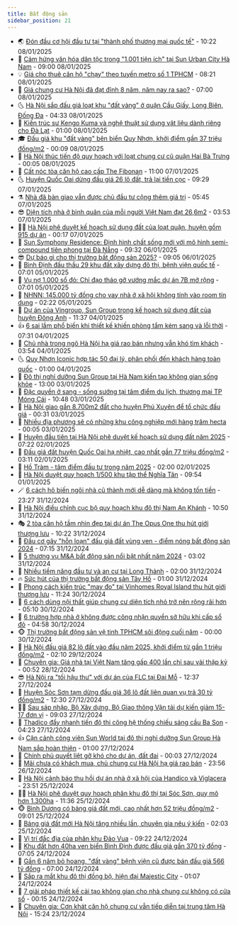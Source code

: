 ```yaml
---
title: Bất động sản
sidebar_position: 21
---
```


<!-- dantri-bat-dong-san:START -->
- 🌏 [Đón đầu cơ hội đầu tư tại &quot;thành phố thương mại quốc tế&quot;](https://dantri.com.vn/bat-dong-san/don-dau-co-hoi-dau-tu-tai-thanh-pho-thuong-mai-quoc-te-20250108164911293.htm) - 10:22 08/01/2025
- 👹 [Cảm hứng văn hóa dân tộc trong &quot;1.001 tiện ích&quot; tại Sun Urban City Hà Nam](https://dantri.com.vn/bat-dong-san/cam-hung-van-hoa-dan-toc-trong-1001-tien-ich-tai-sun-urban-city-ha-nam-20250108150651003.htm) - 09:00 08/01/2025
- 💡 [Giá cho thuê căn hộ &quot;chạy&quot; theo tuyến metro số 1 TPHCM](https://dantri.com.vn/bat-dong-san/gia-cho-thue-can-ho-chay-theo-tuyen-metro-so-1-tphcm-20250108102643693.htm) - 08:21 08/01/2025
- 🌋 [Giá chung cư Hà Nội đã đạt đỉnh 8 năm, năm nay ra sao?](https://dantri.com.vn/bat-dong-san/gia-chung-cu-ha-noi-da-dat-dinh-8-nam-nam-nay-ra-sao-20250108094200260.htm) - 07:00 08/01/2025
- 🌜 [Hà Nội sắp đấu giá loạt khu &quot;đất vàng&quot; ở quận Cầu Giấy, Long Biên, Đống Đa](https://dantri.com.vn/bat-dong-san/ha-noi-sap-dau-gia-loat-khu-dat-vang-o-quan-cau-giay-long-bien-dong-da-20250108105156370.htm) - 04:33 08/01/2025
- 💃 [Kiến trúc sư Kengo Kuma và nghệ thuật sử dụng vật liệu dành riêng cho Đà Lạt](https://dantri.com.vn/bat-dong-san/kien-truc-su-kengo-kuma-va-nghe-thuat-su-dung-vat-lieu-danh-rieng-cho-da-lat-20250106230431265.htm) - 01:00 08/01/2025
- 🎓 [Đấu giá khu &quot;đất vàng&quot; bên biển Quy Nhơn, khởi điểm gần 37 triệu đồng/m2](https://dantri.com.vn/bat-dong-san/dau-gia-khu-dat-vang-ben-bien-quy-nhon-khoi-diem-gan-37-trieu-dongm2-20250107171253373.htm) - 00:09 08/01/2025
- 🌝 [Hà Nội thúc tiến độ quy hoạch với loạt chung cư cũ quận Hai Bà Trưng](https://dantri.com.vn/bat-dong-san/ha-noi-thuc-tien-do-quy-hoach-voi-loat-chung-cu-cu-quan-hai-ba-trung-20250108014920642.htm) - 00:05 08/01/2025
- 🧐 [Cất nóc tòa căn hộ cao cấp The Fibonan](https://dantri.com.vn/bat-dong-san/cat-noc-toa-can-ho-cao-cap-the-fibonan-20250107174732598.htm) - 11:00 07/01/2025
- 🌜 [Huyện Quốc Oai dừng đấu giá 26 lô đất, trả lại tiền cọc](https://dantri.com.vn/bat-dong-san/huyen-quoc-oai-dung-dau-gia-26-lo-dat-tra-lai-tien-coc-20250107155205784.htm) - 09:29 07/01/2025
- ⚗️ [Nhà đã bàn giao vẫn được chủ đầu tư cộng thêm giá trị](https://dantri.com.vn/bat-dong-san/nha-da-ban-giao-van-duoc-chu-dau-tu-cong-them-gia-tri-20250107121722271.htm) - 05:45 07/01/2025
- 😎 [Diện tích nhà ở bình quân của mỗi người Việt Nam đạt 26,6m2](https://dantri.com.vn/bat-dong-san/dien-tich-nha-o-binh-quan-cua-moi-nguoi-viet-nam-dat-266m2-20250107100723274.htm) - 03:53 07/01/2025
- 🧑‍🏫 [Hà Nội phê duyệt kế hoạch sử dụng đất của loạt quận, huyện gồm 915 dự án](https://dantri.com.vn/bat-dong-san/ha-noi-phe-duyet-ke-hoach-su-dung-dat-cua-loat-quan-huyen-gom-915-du-an-20250107015016758.htm) - 00:17 07/01/2025
- 💪 [Sun Symphony Residence: Định hình chất sống mới với mô hình semi-compound tiên phong tại Đà Nẵng](https://dantri.com.vn/bat-dong-san/sun-symphony-residence-dinh-hinh-chat-song-moi-voi-mo-hinh-semi-compound-tien-phong-tai-da-nang-20250106155507912.htm) - 09:32 06/01/2025
- 😎 [Dự báo gì cho thị trường bất động sản 2025?](https://dantri.com.vn/bat-dong-san/du-bao-gi-cho-thi-truong-bat-dong-san-2025-20241230155916375.htm) - 09:05 06/01/2025
- 🧠 [Bình Định đấu thầu 29 khu đất xây dựng đô thị, bệnh viện quốc tế](https://dantri.com.vn/bat-dong-san/binh-dinh-dau-thau-29-khu-dat-xay-dung-do-thi-benh-vien-quoc-te-20241231150118918.htm) - 07:01 05/01/2025
- 🧰 [Vụ nợ 1.000 sổ đỏ: Chỉ đạo tháo gỡ vướng mắc dự án 7B mở rộng](https://dantri.com.vn/bat-dong-san/vu-no-1000-so-do-chi-dao-thao-go-vuong-mac-du-an-7b-mo-rong-20250104104015567.htm) - 07:01 05/01/2025
- 🤩 [NHNN: 145.000 tỷ đồng cho vay nhà ở xã hội không tính vào room tín dụng](https://dantri.com.vn/bat-dong-san/nhnn-145000-ty-dong-cho-vay-nha-o-xa-hoi-khong-tinh-vao-room-tin-dung-20250104211410169.htm) - 02:22 05/01/2025
- 🦆 [Dự án của Vingroup, Sun Group trong kế hoạch sử dụng đất của huyện Đông Anh](https://dantri.com.vn/bat-dong-san/du-an-cua-vingroup-sun-group-trong-ke-hoach-su-dung-dat-cua-huyen-dong-anh-20250104163753398.htm) - 11:37 04/01/2025
- 👍 [6 sai lầm phổ biến khi thiết kế khiến phòng tắm kém sang và lỗi thời](https://dantri.com.vn/bat-dong-san/6-sai-lam-pho-bien-khi-thiet-ke-khien-phong-tam-kem-sang-va-loi-thoi-20250103111012159.htm) - 07:31 04/01/2025
- 🙉 [Chủ nhà trong ngõ Hà Nội hạ giá rao bán nhưng vẫn khó tìm khách](https://dantri.com.vn/bat-dong-san/chu-nha-trong-ngo-ha-noi-ha-gia-rao-ban-nhung-van-kho-tim-khach-20250104012206952.htm) - 03:54 04/01/2025
- 🌜 [Quy Nhơn Iconic hợp tác 50 đại lý, phân phối đến khách hàng toàn quốc](https://dantri.com.vn/bat-dong-san/quy-nhon-iconic-hop-tac-50-dai-ly-phan-phoi-den-khach-hang-toan-quoc-20250103142114730.htm) - 01:00 04/01/2025
- 🌋 [Đô thị nghỉ dưỡng Sun Group tại Hà Nam kiến tạo không gian sống khỏe](https://dantri.com.vn/bat-dong-san/do-thi-nghi-duong-sun-group-tai-ha-nam-kien-tao-khong-gian-song-khoe-20250103181656988.htm) - 13:00 03/01/2025
- 🥰 [Đặc quyền ở sang - sống sướng tại tâm điểm du lịch, thương mại TP Móng Cái](https://dantri.com.vn/bat-dong-san/dac-quyen-o-sang-song-suong-tai-tam-diem-du-lich-thuong-mai-tp-mong-cai-20250103172106935.htm) - 10:48 03/01/2025
- 💯 [Hà Nội giao gần 8.700m2 đất cho huyện Phú Xuyên để tổ chức đấu giá](https://dantri.com.vn/bat-dong-san/ha-noi-giao-gan-8700m2-dat-cho-huyen-phu-xuyen-de-to-chuc-dau-gia-20250103010003184.htm) - 00:31 03/01/2025
- 🤩 [Nhiều địa phương sẽ có những khu công nghiệp mới hàng trăm hecta](https://dantri.com.vn/bat-dong-san/nhieu-dia-phuong-se-co-nhung-khu-cong-nghiep-moi-hang-tram-hecta-20250103062921282.htm) - 00:05 03/01/2025
- 💄 [Huyện đầu tiên tại Hà Nội phê duyệt kế hoạch sử dụng đất năm 2025](https://dantri.com.vn/bat-dong-san/huyen-dau-tien-tai-ha-noi-phe-duyet-ke-hoach-su-dung-dat-nam-2025-20250102104946666.htm) - 07:22 02/01/2025
- 🦍 [Đấu giá đất huyện Quốc Oai hạ nhiệt, cao nhất gần 77 triệu đồng/m2](https://dantri.com.vn/bat-dong-san/dau-gia-dat-huyen-quoc-oai-ha-nhiet-cao-nhat-gan-77-trieu-dongm2-20250102083427964.htm) - 03:11 02/01/2025
- 🎡 [Hồ Tràm - tâm điểm đầu tư trong năm 2025](https://dantri.com.vn/bat-dong-san/ho-tram-tam-diem-dau-tu-trong-nam-2025-20250101195629043.htm) - 02:00 02/01/2025
- 🐎 [Hà Nội duyệt quy hoạch 1/500 khu tập thể Nghĩa Tân](https://dantri.com.vn/bat-dong-san/ha-noi-duyet-quy-hoach-1500-khu-tap-the-nghia-tan-20250101164233337.htm) - 09:54 01/01/2025
- 🪄 [6 cách hô biến ngôi nhà cũ thành mới dễ dàng mà không tốn tiền](https://dantri.com.vn/bat-dong-san/6-cach-ho-bien-ngoi-nha-cu-thanh-moi-de-dang-ma-khong-ton-tien-20241231154055571.htm) - 23:27 31/12/2024
- 💼 [Hà Nội điều chỉnh cục bộ quy hoạch khu đô thị Nam An Khánh](https://dantri.com.vn/bat-dong-san/ha-noi-dieu-chinh-cuc-bo-quy-hoach-khu-do-thi-nam-an-khanh-20241231163208636.htm) - 10:50 31/12/2024
- 🎭 [2 tòa căn hộ tầm nhìn đẹp tại dự án The Opus One thu hút giới thượng lưu](https://dantri.com.vn/bat-dong-san/2-toa-can-ho-tam-nhin-dep-tai-du-an-the-opus-one-thu-hut-gioi-thuong-luu-20241231161505643.htm) - 10:22 31/12/2024
- 🐻 [Đầu cơ gây &quot;hỗn loạn&quot; đấu giá đất vùng ven - điểm nóng bất động sản 2024](https://dantri.com.vn/bat-dong-san/dau-co-gay-hon-loan-dau-gia-dat-vung-ven-diem-nong-bat-dong-san-2024-20241231034854072.htm) - 07:15 31/12/2024
- 💃 [5 thương vụ M&amp;A bất động sản nổi bật nhất năm 2024](https://dantri.com.vn/bat-dong-san/5-thuong-vu-ma-bat-dong-san-noi-bat-nhat-nam-2024-20241230205036921.htm) - 03:02 31/12/2024
- 🦣 [Nhiều tiềm năng đầu tư và an cư tại Long Thành](https://dantri.com.vn/bat-dong-san/nhieu-tiem-nang-dau-tu-va-an-cu-tai-long-thanh-20241231085552452.htm) - 02:00 31/12/2024
- 🔥 [Sức hút của thị trường bất động sản Tây Hồ](https://dantri.com.vn/bat-dong-san/suc-hut-cua-thi-truong-bat-dong-san-tay-ho-20241230223345827.htm) - 01:00 31/12/2024
- 🤩 [Phong cách kiến trúc &quot;may đo&quot; tại Vinhomes Royal Island thu hút giới thượng lưu](https://dantri.com.vn/bat-dong-san/phong-cach-kien-truc-may-do-tai-vinhomes-royal-island-thu-hut-gioi-thuong-luu-20241230181050341.htm) - 11:24 30/12/2024
- 🥳 [6 cách dùng nội thất giúp chung cư diện tích nhỏ trở nên rộng rãi hơn](https://dantri.com.vn/bat-dong-san/6-cach-dung-noi-that-giup-chung-cu-dien-tich-nho-tro-nen-rong-rai-hon-20241230104429300.htm) - 05:10 30/12/2024
- 🤗 [6 trường hợp nhà ở không được công nhận quyền sở hữu khi cấp sổ đỏ](https://dantri.com.vn/bat-dong-san/6-truong-hop-nha-o-khong-duoc-cong-nhan-quyen-so-huu-khi-cap-so-do-20241230083852276.htm) - 04:58 30/12/2024
- 🐵 [Thị trường bất động sản vệ tinh TPHCM sôi động cuối năm](https://dantri.com.vn/bat-dong-san/thi-truong-bat-dong-san-ve-tinh-tphcm-soi-dong-cuoi-nam-20241229115007552.htm) - 00:00 30/12/2024
- 🤖 [Hà Nội đấu giá 82 lô đất vào đầu năm 2025, khởi điểm từ gần 1 triệu đồng/m2](https://dantri.com.vn/bat-dong-san/ha-noi-dau-gia-82-lo-dat-vao-dau-nam-2025-khoi-diem-tu-gan-1-trieu-dongm2-20241229030137323.htm) - 02:10 29/12/2024
- 👺 [Chuyên gia: Giá nhà tại Việt Nam tăng gấp 400 lần chỉ sau vài thập kỷ](https://dantri.com.vn/bat-dong-san/chuyen-gia-gia-nha-tai-viet-nam-tang-gap-400-lan-chi-sau-vai-thap-ky-20241227222804301.htm) - 00:52 28/12/2024
- 😎 [Hà Nội ra &quot;tối hậu thư&quot; với dự án của FLC tại Đại Mỗ](https://dantri.com.vn/bat-dong-san/ha-noi-ra-toi-hau-thu-voi-du-an-cua-flc-tai-dai-mo-20241227171719379.htm) - 12:37 27/12/2024
- 🤠 [Huyện Sóc Sơn tạm dừng đấu giá 36 lô đất liên quan vụ trả 30 tỷ đồng/m2](https://dantri.com.vn/bat-dong-san/huyen-soc-son-tam-dung-dau-gia-36-lo-dat-lien-quan-vu-tra-30-ty-dongm2-20241227185718495.htm) - 12:30 27/12/2024
- 👨‍🏫 [Sau sáp nhập, Bộ Xây dựng, Bộ Giao thông Vận tải dự kiến giảm 15-17 đơn vị](https://dantri.com.vn/bat-dong-san/sau-sap-nhap-bo-xay-dung-bo-giao-thong-van-tai-du-kien-giam-15-17-don-vi-20241227150946053.htm) - 09:03 27/12/2024
- 🧰 [Thadico đẩy nhanh tiến độ thi công hệ thống chiếu sáng cầu Ba Son](https://dantri.com.vn/bat-dong-san/thadico-day-nhanh-tien-do-thi-cong-he-thong-chieu-sang-cau-ba-son-20241227111834262.htm) - 04:23 27/12/2024
- 👍 [Cận cảnh công viên Sun World tại đô thị nghỉ dưỡng Sun Group Hà Nam sắp hoàn thiện](https://dantri.com.vn/bat-dong-san/can-canh-cong-vien-sun-world-tai-do-thi-nghi-duong-sun-group-ha-nam-sap-hoan-thien-20241226212343854.htm) - 01:00 27/12/2024
- 🌈 [Chính phủ quyết liệt gỡ khó cho dự án, đất đai](https://dantri.com.vn/bat-dong-san/chinh-phu-quyet-liet-go-kho-cho-du-an-dat-dai-20241227014131579.htm) - 00:03 27/12/2024
- 🐲 [Mãi chưa có khách mua, chủ chung cư Hà Nội hạ giá rao bán](https://dantri.com.vn/bat-dong-san/mai-chua-co-khach-mua-chu-chung-cu-ha-noi-ha-gia-rao-ban-20241227002025064.htm) - 23:56 26/12/2024
- 💄 [Hà Nội cảnh báo thu hồi dự án nhà ở xã hội của Handico và Viglacera](https://dantri.com.vn/bat-dong-san/ha-noi-canh-bao-thu-hoi-du-an-nha-o-xa-hoi-cua-handico-va-viglacera-20241226022520834.htm) - 23:51 25/12/2024
- 👨‍🏫 [Hà Nội phê duyệt quy hoạch phân khu đô thị tại Sóc Sơn, quy mô hơn 1.300ha](https://dantri.com.vn/bat-dong-san/ha-noi-phe-duyet-quy-hoach-phan-khu-do-thi-tai-soc-son-quy-mo-hon-1300ha-20241225174813853.htm) - 11:36 25/12/2024
- 🐵 [Bình Dương có bảng giá đất mới, cao nhất hơn 52 triệu đồng/m2](https://dantri.com.vn/bat-dong-san/binh-duong-co-bang-gia-dat-moi-cao-nhat-hon-52-trieu-dongm2-20241225144022116.htm) - 09:01 25/12/2024
- 🎉 [Bảng giá đất mới Hà Nội tăng nhiều lần, chuyên gia nêu ý kiến](https://dantri.com.vn/bat-dong-san/bang-gia-dat-moi-ha-noi-tang-nhieu-lan-chuyen-gia-neu-y-kien-20241225021603781.htm) - 02:03 25/12/2024
- 💫 [Vị trí đắc địa của phân khu Đảo Vua](https://dantri.com.vn/bat-dong-san/vi-tri-dac-dia-cua-phan-khu-dao-vua-20241224161121238.htm) - 09:22 24/12/2024
- 🦄 [Khu đất hơn 40ha ven biển Bình Định được đấu giá gần 370 tỷ đồng](https://dantri.com.vn/bat-dong-san/khu-dat-hon-40ha-ven-bien-binh-dinh-duoc-dau-gia-gan-370-ty-dong-20241223155023412.htm) - 07:05 24/12/2024
- 🌮 [Gần 6 năm bỏ hoang, &quot;đất vàng&quot; bệnh viện cũ được bán đấu giá 566 tỷ đồng](https://dantri.com.vn/bat-dong-san/gan-6-nam-bo-hoang-dat-vang-benh-vien-cu-duoc-ban-dau-gia-566-ty-dong-20241224124326773.htm) - 07:00 24/12/2024
- 💯 [Sắp ra mắt khu đô thị đồng bộ, hiện đại Majestic City](https://dantri.com.vn/bat-dong-san/sap-ra-mat-khu-do-thi-dong-bo-hien-dai-majestic-city-20241224080447047.htm) - 01:07 24/12/2024
- 🌊 [7 giải pháp thiết kế cải tạo không gian cho nhà chung cư không có cửa sổ](https://dantri.com.vn/bat-dong-san/7-giai-phap-thiet-ke-cai-tao-khong-gian-cho-nha-chung-cu-khong-co-cua-so-20241223120208772.htm) - 00:15 24/12/2024
- 🤖 [Chuyên gia: Cơn khát căn hộ chung cư vẫn tiếp diễn tại trung tâm Hà Nội](https://dantri.com.vn/bat-dong-san/chuyen-gia-con-khat-can-ho-chung-cu-van-tiep-dien-tai-trung-tam-ha-noi-20241223202139622.htm) - 15:24 23/12/2024<!-- dantri-bat-dong-san:END -->
